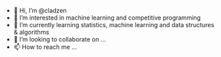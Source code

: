 - 👋 Hi, I’m @cladzen
- 👀 I’m interested in machine learning and competitive programming
- 🌱 I’m currently learning statistics, machine learning and data structures & algorithms
- 💞️ I’m looking to collaborate on ...
- 📫 How to reach me ...

<!---
cladzen/cladzen is a ✨ special ✨ repository because its `README.md` (this file) appears on your GitHub profile.
You can click the Preview link to take a look at your changes.
--->
